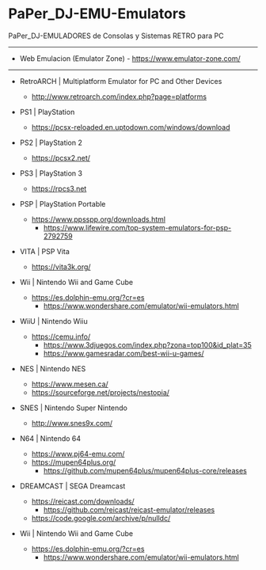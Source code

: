 # PaPer_DJ-EMU-Emulators
PaPer_DJ-EMULADORES de Consolas y Sistemas RETRO para PC

------------------------------------------------------------

* Web Emulacion (Emulator Zone)
        - https://www.emulator-zone.com/

------------------------------------------------------------

* RetroARCH | Multiplatform Emulator for PC and Other Devices
  - http://www.retroarch.com/index.php?page=platforms


* PS1 | PlayStation
  - https://pcsx-reloaded.en.uptodown.com/windows/download


* PS2 | PlayStation 2
  - https://pcsx2.net/


* PS3 | PlayStation 3
  - https://rpcs3.net


* PSP | PlayStation Portable 
  - https://www.ppsspp.org/downloads.html
    * https://www.lifewire.com/top-system-emulators-for-psp-2792759


* VITA | PSP Vita 
  - https://vita3k.org/
 

* Wii | Nintendo Wii and Game Cube
  - https://es.dolphin-emu.org/?cr=es
    * https://www.wondershare.com/emulator/wii-emulators.html

* WiiU | Nintendo Wiiu
  - https://cemu.info/
    * https://www.3djuegos.com/index.php?zona=top100&id_plat=35
    * https://www.gamesradar.com/best-wii-u-games/
    
* NES | Nintendo NES
  - https://www.mesen.ca/
  - https://sourceforge.net/projects/nestopia/
    
* SNES | Nintendo Super Nintendo
  - http://www.snes9x.com/

* N64 | Nintendo 64
  - https://www.pj64-emu.com/
  - https://mupen64plus.org/
    * https://github.com/mupen64plus/mupen64plus-core/releases
    
* DREAMCAST | SEGA Dreamcast
  - https://reicast.com/downloads/
    * https://github.com/reicast/reicast-emulator/releases 
  - https://code.google.com/archive/p/nulldc/
    
* Wii | Nintendo Wii and Game Cube
  - https://es.dolphin-emu.org/?cr=es
    * https://www.wondershare.com/emulator/wii-emulators.html
